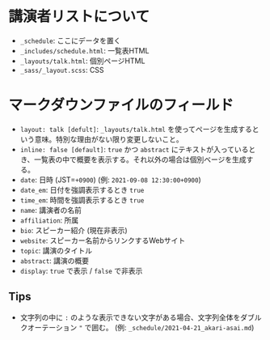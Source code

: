 # 講演者リストについて

- `_schedule`: ここにデータを置く
- `_includes/schedule.html`: 一覧表HTML
- `_layouts/talk.html`: 個別ページHTML
- `_sass/_layout.scss`: CSS

# マークダウンファイルのフィールド

- `layout: talk [defult]`: `_layouts/talk.html` を使ってページを生成するという意味。特別な理由がない限り変更しないこと。
- `inline: false [default]`: `true` かつ `abstract` にテキストが入っているとき、一覧表の中で概要を表示する。それ以外の場合は個別ベージを生成する。
- `date`: 日時 (JST=`+0900`) (例: `2021-09-08 12:30:00+0900`)
- `date_em`: 日付を強調表示するとき `true`
- `time_em`: 時間を強調表示するとき `true`
- `name`: 講演者の名前
- `affiliation`: 所属
- `bio`: スピーカー紹介 (現在非表示)
- `website`: スピーカー名前からリンクするWebサイト
- `topic`: 講演のタイトル
- `abstract`: 講演の概要
- `display`: `true` で表示 / `false` で非表示

## Tips

- 文字列の中に `:` のような表示できない文字がある場合、文字列全体をダブルクオーテーション `"` で囲む。 (例: `_schedule/2021-04-21_akari-asai.md`)

